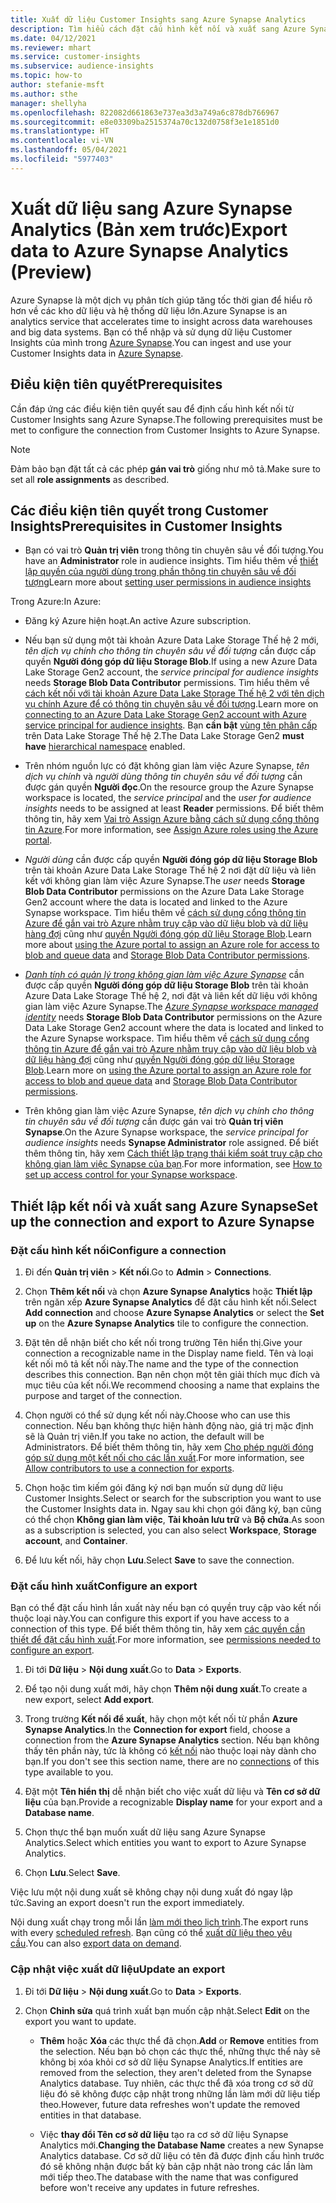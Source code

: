 ```yaml
---
title: Xuất dữ liệu Customer Insights sang Azure Synapse Analytics
description: Tìm hiểu cách đặt cấu hình kết nối và xuất sang Azure Synapse Analytics.
ms.date: 04/12/2021
ms.reviewer: mhart
ms.service: customer-insights
ms.subservice: audience-insights
ms.topic: how-to
author: stefanie-msft
ms.author: sthe
manager: shellyha
ms.openlocfilehash: 822082d661863e737ea3d3a749a6c878db766967
ms.sourcegitcommit: e8e03309ba2515374a70c132d0758f3e1e1851d0
ms.translationtype: HT
ms.contentlocale: vi-VN
ms.lasthandoff: 05/04/2021
ms.locfileid: "5977403"
---
```

# <a name="export-data-to-azure-synapse-analytics-preview"></a><span data-ttu-id="20e09-103">Xuất dữ liệu sang Azure Synapse Analytics (Bản xem trước)</span><span class="sxs-lookup"><span data-stu-id="20e09-103">Export data to Azure Synapse Analytics (Preview)</span></span>

<span data-ttu-id="20e09-104">Azure Synapse là một dịch vụ phân tích giúp tăng tốc thời gian để hiểu rõ hơn về các kho dữ liệu và hệ thống dữ liệu lớn.</span><span class="sxs-lookup"><span data-stu-id="20e09-104">Azure Synapse is an analytics service that accelerates time to insight across data warehouses and big data systems.</span></span> <span data-ttu-id="20e09-105">Bạn có thể nhập và sử dụng dữ liệu Customer Insights của mình trong [Azure Synapse](/azure/synapse-analytics/overview-what-is).</span><span class="sxs-lookup"><span data-stu-id="20e09-105">You can ingest and use your Customer Insights data in [Azure Synapse](/azure/synapse-analytics/overview-what-is).</span></span>

## <a name="prerequisites"></a><span data-ttu-id="20e09-106">Điều kiện tiên quyết</span><span class="sxs-lookup"><span data-stu-id="20e09-106">Prerequisites</span></span>

<span data-ttu-id="20e09-107">Cần đáp ứng các điều kiện tiên quyết sau để định cấu hình kết nối từ Customer Insights sang Azure Synapse.</span><span class="sxs-lookup"><span data-stu-id="20e09-107">The following prerequisites must be met to configure the connection from Customer Insights to Azure Synapse.</span></span>

> [!NOTE]
> <span data-ttu-id="20e09-108">Đảm bảo bạn đặt tất cả các phép **gán vai trò** giống như mô tả.</span><span class="sxs-lookup"><span data-stu-id="20e09-108">Make sure to set all **role assignments** as described.</span></span>  

## <a name="prerequisites-in-customer-insights"></a><span data-ttu-id="20e09-109">Các điều kiện tiên quyết trong Customer Insights</span><span class="sxs-lookup"><span data-stu-id="20e09-109">Prerequisites in Customer Insights</span></span>

* <span data-ttu-id="20e09-110">Bạn có vai trò **Quản trị viên** trong thông tin chuyên sâu về đối tượng.</span><span class="sxs-lookup"><span data-stu-id="20e09-110">You have an **Administrator** role in audience insights.</span></span> <span data-ttu-id="20e09-111">Tìm hiểu thêm về [thiết lập quyền của người dùng trong phần thông tin chuyên sâu về đối tượng](permissions.md#assign-roles-and-permissions)</span><span class="sxs-lookup"><span data-stu-id="20e09-111">Learn more about [setting user permissions in audience insights](permissions.md#assign-roles-and-permissions)</span></span>

<span data-ttu-id="20e09-112">Trong Azure:</span><span class="sxs-lookup"><span data-stu-id="20e09-112">In Azure:</span></span> 

- <span data-ttu-id="20e09-113">Đăng ký Azure hiện hoạt.</span><span class="sxs-lookup"><span data-stu-id="20e09-113">An active Azure subscription.</span></span>

- <span data-ttu-id="20e09-114">Nếu bạn sử dụng một tài khoản Azure Data Lake Storage Thế hệ 2 mới, *tên dịch vụ chính cho thông tin chuyên sâu về đối tượng* cần được cấp quyền **Người đóng góp dữ liệu Storage Blob**.</span><span class="sxs-lookup"><span data-stu-id="20e09-114">If using a new Azure Data Lake Storage Gen2 account, the *service principal for audience insights* needs **Storage Blob Data Contributor** permissions.</span></span> <span data-ttu-id="20e09-115">Tìm hiểu thêm về [cách kết nối với tài khoản Azure Data Lake Storage Thế hệ 2 với tên dịch vụ chính Azure để có thông tin chuyên sâu về đối tượng](connect-service-principal.md).</span><span class="sxs-lookup"><span data-stu-id="20e09-115">Learn more on [connecting to an Azure Data Lake Storage Gen2 account with Azure service principal for audience insights](connect-service-principal.md).</span></span> <span data-ttu-id="20e09-116">Bạn **cần bật** [vùng tên phân cấp](/azure/storage/blobs/data-lake-storage-namespace) trên Data Lake Storage Thế hệ 2.</span><span class="sxs-lookup"><span data-stu-id="20e09-116">The Data Lake Storage Gen2 **must have** [hierarchical namespace](/azure/storage/blobs/data-lake-storage-namespace) enabled.</span></span>

- <span data-ttu-id="20e09-117">Trên nhóm nguồn lực có đặt không gian làm việc Azure Synapse, *tên dịch vụ chính* và *người dùng thông tin chuyên sâu về đối tượng* cần được gán quyền **Người đọc**.</span><span class="sxs-lookup"><span data-stu-id="20e09-117">On the resource group the Azure Synapse workspace is located, the *service principal* and the *user for audience insights* needs to be assigned at least **Reader** permissions.</span></span> <span data-ttu-id="20e09-118">Để biết thêm thông tin, hãy xem [Vai trò Assign Azure bằng cách sử dụng cổng thông tin Azure](/azure/role-based-access-control/role-assignments-portal).</span><span class="sxs-lookup"><span data-stu-id="20e09-118">For more information, see [Assign Azure roles using the Azure portal](/azure/role-based-access-control/role-assignments-portal).</span></span>

- <span data-ttu-id="20e09-119">*Người dùng* cần được cấp quyền **Người đóng góp dữ liệu Storage Blob** trên tài khoản Azure Data Lake Storage Thế hệ 2 nơi đặt dữ liệu và liên kết với không gian làm việc Azure Synapse.</span><span class="sxs-lookup"><span data-stu-id="20e09-119">The *user* needs **Storage Blob Data Contributor** permissions on the Azure Data Lake Storage Gen2 account where the data is located and linked to the Azure Synapse workspace.</span></span> <span data-ttu-id="20e09-120">Tìm hiểu thêm về [cách sử dụng cổng thông tin Azure để gắn vai trò Azure nhằm truy cập vào dữ liệu blob và dữ liệu hàng đợi](/azure/storage/common/storage-auth-aad-rbac-portal) cũng như [quyền Người đóng góp dữ liệu Storage Blob](/azure/role-based-access-control/built-in-roles#storage-blob-data-contributor).</span><span class="sxs-lookup"><span data-stu-id="20e09-120">Learn more about [using the Azure portal to assign an Azure role for access to blob and queue data](/azure/storage/common/storage-auth-aad-rbac-portal) and [Storage Blob Data Contributor permissions](/azure/role-based-access-control/built-in-roles#storage-blob-data-contributor).</span></span>

- <span data-ttu-id="20e09-121">*[Danh tính có quản lý trong không gian làm việc Azure Synapse](/azure/synapse-analytics/security/synapse-workspace-managed-identity)* cần được cấp quyền **Người đóng góp dữ liệu Storage Blob** trên tài khoản Azure Data Lake Storage Thế hệ 2, nơi đặt và liên kết dữ liệu với không gian làm việc Azure Synapse.</span><span class="sxs-lookup"><span data-stu-id="20e09-121">The *[Azure Synapse workspace managed identity](/azure/synapse-analytics/security/synapse-workspace-managed-identity)* needs **Storage Blob Data Contributor** permissions on the Azure Data Lake Storage Gen2 account where the data is located and linked to the Azure Synapse workspace.</span></span> <span data-ttu-id="20e09-122">Tìm hiểu thêm về [cách sử dụng cổng thông tin Azure để gắn vai trò Azure nhằm truy cập vào dữ liệu blob và dữ liệu hàng đợi](/azure/storage/common/storage-auth-aad-rbac-portal) cũng như [quyền Người đóng góp dữ liệu Storage Blob](/azure/role-based-access-control/built-in-roles#storage-blob-data-contributor).</span><span class="sxs-lookup"><span data-stu-id="20e09-122">Learn more on [using the Azure portal to assign an Azure role for access to blob and queue data](/azure/storage/common/storage-auth-aad-rbac-portal) and [Storage Blob Data Contributor permissions](/azure/role-based-access-control/built-in-roles#storage-blob-data-contributor).</span></span>

- <span data-ttu-id="20e09-123">Trên không gian làm việc Azure Synapse, *tên dịch vụ chính cho thông tin chuyên sâu về đối tượng* cần được gán vai trò **Quản trị viên Synapse**.</span><span class="sxs-lookup"><span data-stu-id="20e09-123">On the Azure Synapse workspace, the *service principal for audience insights* needs **Synapse Administrator** role assigned.</span></span> <span data-ttu-id="20e09-124">Để biết thêm thông tin, hãy xem [Cách thiết lập trạng thái kiểm soát truy cập cho không gian làm việc Synapse của bạn](/azure/synapse-analytics/security/how-to-set-up-access-control).</span><span class="sxs-lookup"><span data-stu-id="20e09-124">For more information, see [How to set up access control for your Synapse workspace](/azure/synapse-analytics/security/how-to-set-up-access-control).</span></span>

## <a name="set-up-the-connection-and-export-to-azure-synapse"></a><span data-ttu-id="20e09-125">Thiết lập kết nối và xuất sang Azure Synapse</span><span class="sxs-lookup"><span data-stu-id="20e09-125">Set up the connection and export to Azure Synapse</span></span>

### <a name="configure-a-connection"></a><span data-ttu-id="20e09-126">Đặt cấu hình kết nối</span><span class="sxs-lookup"><span data-stu-id="20e09-126">Configure a connection</span></span>

1. <span data-ttu-id="20e09-127">Đi đến **Quản trị viên** > **Kết nối**.</span><span class="sxs-lookup"><span data-stu-id="20e09-127">Go to **Admin** > **Connections**.</span></span>

1. <span data-ttu-id="20e09-128">Chọn **Thêm kết nối** và chọn **Azure Synapse Analytics** hoặc **Thiết lập** trên ngăn xếp **Azure Synapse Analytics** để đặt cấu hình kết nối.</span><span class="sxs-lookup"><span data-stu-id="20e09-128">Select **Add connection** and choose **Azure Synapse Analytics** or select the **Set up** on the **Azure Synapse Analytics** tile to configure the connection.</span></span>

1. <span data-ttu-id="20e09-129">Đặt tên dễ nhận biết cho kết nối trong trường Tên hiển thị.</span><span class="sxs-lookup"><span data-stu-id="20e09-129">Give your connection a recognizable name in the Display name field.</span></span> <span data-ttu-id="20e09-130">Tên và loại kết nối mô tả kết nối này.</span><span class="sxs-lookup"><span data-stu-id="20e09-130">The name and the type of the connection describes this connection.</span></span> <span data-ttu-id="20e09-131">Bạn nên chọn một tên giải thích mục đích và mục tiêu của kết nối.</span><span class="sxs-lookup"><span data-stu-id="20e09-131">We recommend choosing a name that explains the purpose and target of the connection.</span></span>

1. <span data-ttu-id="20e09-132">Chọn người có thể sử dụng kết nối này.</span><span class="sxs-lookup"><span data-stu-id="20e09-132">Choose who can use this connection.</span></span> <span data-ttu-id="20e09-133">Nếu bạn không thực hiện hành động nào, giá trị mặc định sẽ là Quản trị viên.</span><span class="sxs-lookup"><span data-stu-id="20e09-133">If you take no action, the default will be Administrators.</span></span> <span data-ttu-id="20e09-134">Để biết thêm thông tin, hãy xem [Cho phép người đóng góp sử dụng một kết nối cho các lần xuất](connections.md#allow-contributors-to-use-a-connection-for-exports).</span><span class="sxs-lookup"><span data-stu-id="20e09-134">For more information, see [Allow contributors to use a connection for exports](connections.md#allow-contributors-to-use-a-connection-for-exports).</span></span>

1. <span data-ttu-id="20e09-135">Chọn hoặc tìm kiếm gói đăng ký nơi bạn muốn sử dụng dữ liệu Customer Insights.</span><span class="sxs-lookup"><span data-stu-id="20e09-135">Select or search for the subscription you want to use the Customer Insights data in.</span></span> <span data-ttu-id="20e09-136">Ngay sau khi chọn gói đăng ký, bạn cũng có thể chọn **Không gian làm việc**, **Tài khoản lưu trữ** và **Bộ chứa**.</span><span class="sxs-lookup"><span data-stu-id="20e09-136">As soon as a subscription is selected, you can also select **Workspace**, **Storage account**, and **Container**.</span></span>

1. <span data-ttu-id="20e09-137">Để lưu kết nối, hãy chọn **Lưu**.</span><span class="sxs-lookup"><span data-stu-id="20e09-137">Select **Save** to save the connection.</span></span>

### <a name="configure-an-export"></a><span data-ttu-id="20e09-138">Đặt cấu hình xuất</span><span class="sxs-lookup"><span data-stu-id="20e09-138">Configure an export</span></span>

<span data-ttu-id="20e09-139">Bạn có thể đặt cấu hình lần xuất này nếu bạn có quyền truy cập vào kết nối thuộc loại này.</span><span class="sxs-lookup"><span data-stu-id="20e09-139">You can configure this export if you have access to a connection of this type.</span></span> <span data-ttu-id="20e09-140">Để biết thêm thông tin, hãy xem [các quyền cần thiết để đặt cấu hình xuất](export-destinations.md#set-up-a-new-export).</span><span class="sxs-lookup"><span data-stu-id="20e09-140">For more information, see [permissions needed to configure an export](export-destinations.md#set-up-a-new-export).</span></span>

1. <span data-ttu-id="20e09-141">Đi tới **Dữ liệu** > **Nội dung xuất**.</span><span class="sxs-lookup"><span data-stu-id="20e09-141">Go to **Data** > **Exports**.</span></span>

1. <span data-ttu-id="20e09-142">Để tạo nội dung xuất mới, hãy chọn **Thêm nội dung xuất**.</span><span class="sxs-lookup"><span data-stu-id="20e09-142">To create a new export, select **Add export**.</span></span>

1. <span data-ttu-id="20e09-143">Trong trường **Kết nối để xuất**, hãy chọn một kết nối từ phần **Azure Synapse Analytics**.</span><span class="sxs-lookup"><span data-stu-id="20e09-143">In the **Connection for export** field, choose a connection from the **Azure Synapse Analytics** section.</span></span> <span data-ttu-id="20e09-144">Nếu bạn không thấy tên phần này, tức là không có [kết nối](connections.md) nào thuộc loại này dành cho bạn.</span><span class="sxs-lookup"><span data-stu-id="20e09-144">If you don't see this section name, there are no [connections](connections.md) of this type available to you.</span></span>

1. <span data-ttu-id="20e09-145">Đặt một **Tên hiển thị** dễ nhận biết cho việc xuất dữ liệu và **Tên cơ sở dữ liệu** của bạn.</span><span class="sxs-lookup"><span data-stu-id="20e09-145">Provide a recognizable **Display name** for your export and a **Database name**.</span></span>

1. <span data-ttu-id="20e09-146">Chọn thực thể bạn muốn xuất dữ liệu sang Azure Synapse Analytics.</span><span class="sxs-lookup"><span data-stu-id="20e09-146">Select which entities you want to export to Azure Synapse Analytics.</span></span>

1. <span data-ttu-id="20e09-147">Chọn **Lưu**.</span><span class="sxs-lookup"><span data-stu-id="20e09-147">Select **Save**.</span></span>

<span data-ttu-id="20e09-148">Việc lưu một nội dung xuất sẽ không chạy nội dung xuất đó ngay lập tức.</span><span class="sxs-lookup"><span data-stu-id="20e09-148">Saving an export doesn't run the export immediately.</span></span>

<span data-ttu-id="20e09-149">Nội dung xuất chạy trong mỗi lần [làm mới theo lịch trình](system.md#schedule-tab).</span><span class="sxs-lookup"><span data-stu-id="20e09-149">The export runs with every [scheduled refresh](system.md#schedule-tab).</span></span> <span data-ttu-id="20e09-150">Bạn cũng có thể [xuất dữ liệu theo yêu cầu](export-destinations.md#run-exports-on-demand).</span><span class="sxs-lookup"><span data-stu-id="20e09-150">You can also [export data on demand](export-destinations.md#run-exports-on-demand).</span></span>

### <a name="update-an-export"></a><span data-ttu-id="20e09-151">Cập nhật việc xuất dữ liệu</span><span class="sxs-lookup"><span data-stu-id="20e09-151">Update an export</span></span>

1. <span data-ttu-id="20e09-152">Đi tới **Dữ liệu** > **Nội dung xuất**.</span><span class="sxs-lookup"><span data-stu-id="20e09-152">Go to **Data** > **Exports**.</span></span>

1. <span data-ttu-id="20e09-153">Chọn **Chỉnh sửa** quá trình xuất bạn muốn cập nhật.</span><span class="sxs-lookup"><span data-stu-id="20e09-153">Select **Edit** on the export you want to update.</span></span>

   - <span data-ttu-id="20e09-154">**Thêm** hoặc **Xóa** các thực thể đã chọn.</span><span class="sxs-lookup"><span data-stu-id="20e09-154">**Add** or **Remove** entities from the selection.</span></span> <span data-ttu-id="20e09-155">Nếu bạn bỏ chọn các thực thể, những thực thể này sẽ không bị xóa khỏi cơ sở dữ liệu Synapse Analytics.</span><span class="sxs-lookup"><span data-stu-id="20e09-155">If entities are removed from the selection, they aren't deleted from the Synapse Analytics database.</span></span> <span data-ttu-id="20e09-156">Tuy nhiên, các thực thể đã xóa trong cơ sở dữ liệu đó sẽ không được cập nhật trong những lần làm mới dữ liệu tiếp theo.</span><span class="sxs-lookup"><span data-stu-id="20e09-156">However, future data refreshes won't update the removed entities in that database.</span></span>

   - <span data-ttu-id="20e09-157">Việc **thay đổi Tên cơ sở dữ liệu** tạo ra cơ sở dữ liệu Synapse Analytics mới.</span><span class="sxs-lookup"><span data-stu-id="20e09-157">**Changing the Database Name** creates a new Synapse Analytics database.</span></span> <span data-ttu-id="20e09-158">Cơ sở dữ liệu có tên đã được định cấu hình trước đó sẽ không nhận được bất kỳ bản cập nhật nào trong các lần làm mới tiếp theo.</span><span class="sxs-lookup"><span data-stu-id="20e09-158">The database with the name that was configured before won't receive any updates in future refreshes.</span></span>
